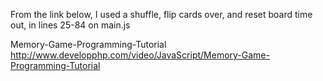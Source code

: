 
From the link below, I used a shuffle, flip cards over, and reset board time out, in lines 25-84 on main.js

Memory-Game-Programming-Tutorial
http://www.developphp.com/video/JavaScript/Memory-Game-Programming-Tutorial

